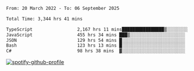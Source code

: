 <!--START_SECTION:waka-->

```txt
From: 20 March 2022 - To: 06 September 2025

Total Time: 3,344 hrs 41 mins

TypeScript                 2,167 hrs 11 mins████████████████▒░░░░░░░░   64.80 %
JavaScript                 455 hrs 34 mins ███▒░░░░░░░░░░░░░░░░░░░░░   13.62 %
JSON                       129 hrs 54 mins █░░░░░░░░░░░░░░░░░░░░░░░░   03.88 %
Bash                       123 hrs 13 mins █░░░░░░░░░░░░░░░░░░░░░░░░   03.68 %
C#                         98 hrs 38 mins  ▓░░░░░░░░░░░░░░░░░░░░░░░░   02.95 %
```

<!--END_SECTION:waka-->
[![spotify-github-profile](https://spotify-github-profile.vercel.app/api/view?uid=c00zprrvy9xiloa9qnco3hmng&cover_image=true&theme=novatorem&show_offline=false&background_color=121212&bar_color=53b14f&bar_color_cover=false)](https://spotify-github-profile.vercel.app/api/view?uid=c00zprrvy9xiloa9qnco3hmng&redirect=true)



